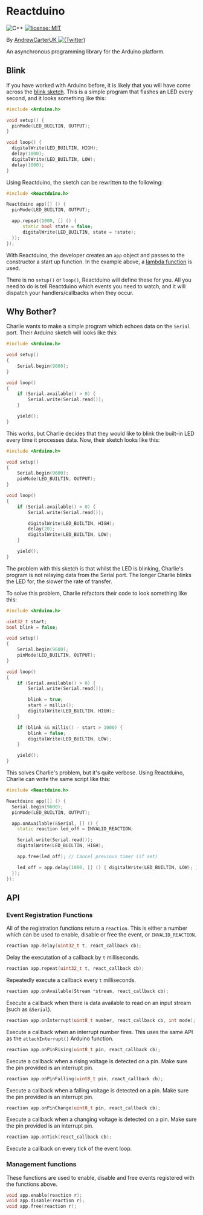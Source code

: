 # Reactduino

![C++](https://img.shields.io/badge/langauge-C++-blue.svg)
[![license: MIT](https://img.shields.io/badge/license-MIT-brightgreen.svg)](https://opensource.org/licenses/MIT)

By [AndrewCarterUK ![(Twitter)](http://i.imgur.com/wWzX9uB.png)](https://twitter.com/AndrewCarterUK)

An asynchronous programming library for the Arduino platform.

## Blink

If you have worked with Arduino before, it is likely that you will have come across the [blink sketch](https://www.arduino.cc/en/tutorial/blink). This is a simple program that flashes an LED every second, and it looks something like this:

```cpp
#include <Arduino.h>

void setup() {
  pinMode(LED_BUILTIN, OUTPUT);
}

void loop() {
  digitalWrite(LED_BUILTIN, HIGH);
  delay(1000);
  digitalWrite(LED_BUILTIN, LOW);
  delay(1000);
}
```

Using Reactduino, the sketch can be rewritten to the following:

```cpp
#include <Reactduino.h>

Reactduino app([] () {
  pinMode(LED_BUILTIN, OUTPUT);

  app.repeat(1000, [] () {
      static bool state = false;
      digitalWrite(LED_BUILTIN, state = !state);
  });
});
```

With Reactduino, the developer creates an `app` object and passes to the constructor a start up function. In the example above, a [lambda function](http://en.cppreference.com/w/cpp/language/lambda) is used.

There is no `setup()` or `loop()`, Reactduino will define these for you. All you need to do is tell Reactduino which events you need to watch, and it will dispatch your handlers/callbacks when they occur.

## Why Bother?

Charlie wants to make a simple program which echoes data on the `Serial` port. Their Arduino sketch will looks like this:

```cpp
#include <Arduino.h>

void setup()
{
    Serial.begin(9600);
}

void loop()
{
    if (Serial.available() > 0) {
        Serial.write(Serial.read());
    }

    yield();
}
```

This works, but Charlie decides that they would like to blink the built-in LED every time it processes data. Now, their sketch looks like this:

```cpp
#include <Arduino.h>

void setup()
{
    Serial.begin(9600);
    pinMode(LED_BUILTIN, OUTPUT);
}

void loop()
{
    if (Serial.available() > 0) {
        Serial.write(Serial.read());

        digitalWrite(LED_BUILTIN, HIGH);
        delay(20);
        digitalWrite(LED_BUILTIN, LOW);
    }

    yield();
}
```

The problem with this sketch is that whilst the LED is blinking, Charlie's program is not relaying data from the Serial port. The longer Charlie blinks the LED for, the slower the rate of transfer.

To solve this problem, Charlie refactors their code to look something like this:

```cpp
#include <Arduino.h>

uint32_t start;
bool blink = false;

void setup()
{
    Serial.begin(9600);
    pinMode(LED_BUILTIN, OUTPUT);
}

void loop()
{
    if (Serial.available() > 0) {
        Serial.write(Serial.read());

        blink = true;
        start = millis();
        digitalWrite(LED_BUILTIN, HIGH);
    }

    if (blink && millis() - start > 1000) {
        blink = false;
        digitalWrite(LED_BUILTIN, LOW);
    }

    yield();
}
```

This solves Charlie's problem, but it's quite verbose. Using Reactduino, Charlie can write the same script like this:

```c++
#include <Reactduino.h>

Reactduino app([] () {
  Serial.begin(9600);
  pinMode(LED_BUILTIN, OUTPUT);

  app.onAvailable(&Serial, [] () {
    static reaction led_off = INVALID_REACTION;

    Serial.write(Serial.read());
    digitalWrite(LED_BUILTIN, HIGH);

    app.free(led_off); // Cancel previous timer (if set)

    led_off = app.delay(1000, [] () { digitalWrite(LED_BUILTIN, LOW); });
  });
});
```

## API

### Event Registration Functions

All of the registration functions return a `reaction`. This is either a number which can be used to enable, disable or free the event, or `INVALID_REACTION`.

```cpp
reaction app.delay(uint32_t t, react_callback cb);
```

Delay the executation of a callback by `t` milliseconds.

```cpp
reaction app.repeat(uint32_t t, react_callback cb);
```

Repeatedly execute a callback every `t` milliseconds.

```cpp
reaction app.onAvailable(Stream *stream, react_callback cb);
```

Execute a callback when there is data available to read on an input stream (such as `&Serial`).

```cpp
reaction app.onInterrupt(uint8_t number, react_callback cb, int mode);
```

Execute a callback when an interrupt number fires. This uses the same API as the `attachInterrupt()` Arduino function.

```cpp
reaction app.onPinRising(uint8_t pin, react_callback cb);
```

Execute a callback when a rising voltage is detected on a pin. Make sure the pin provided is an interrupt pin.

```cpp
reaction app.onPinFalling(uint8_t pin, react_callback cb);
```

Execute a callback when a falling voltage is detected on a pin. Make sure the pin provided is an interrupt pin.

```cpp
reaction app.onPinChange(uint8_t pin, react_callback cb);
```

Execute a callback when a changing voltage is detected on a pin. Make sure the pin provided is an interrupt pin.

```cpp
reaction app.onTick(react_callback cb);
```

Execute a callback on every tick of the event loop.

### Management functions

These functions are used to enable, disable and free events registered with the functions above.

```cpp
void app.enable(reaction r);
void app.disable(reaction r);
void app.free(reaction r);
```
